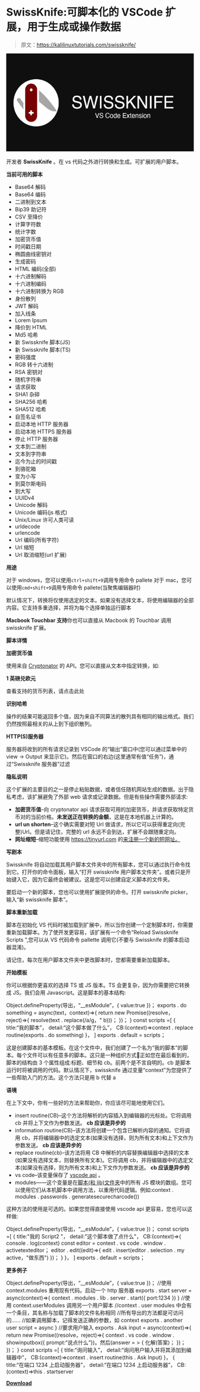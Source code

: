 # SwissKnife:可脚本化的 VSCode 扩展，用于生成或操作数据

> 原文：<https://kalilinuxtutorials.com/swissknife/>

[![SwissKnife : Scriptable VSCode Extension To Generate Or Manipulate Data](img/c1568879881ce60097cb6ba256f7a0dd.png "SwissKnife : Scriptable VSCode Extension To Generate Or Manipulate Data")](https://1.bp.blogspot.com/-Y03TD6V9-4Y/YIMgQUCQsII/AAAAAAAAIzk/pjq-JUrF_RwkgUhWp5q3XH5N1loCVI_hwCLcBGAsYHQ/s728/swissknife%25281%2529.png)

开发者 **SwissKnife** 。在 vs 代码之外进行转换和生成。可扩展的用户脚本。

**当前可用的脚本**

*   Base64 解码
*   Base64 编码
*   二进制到文本
*   Bip39 助记符
*   CSV 至降价
*   计算字符数
*   统计字数
*   加密货币值
*   时间戳日期
*   椭圆曲线密钥对
*   生成密码
*   HTML 编码(全部)
*   十六进制解码
*   十六进制编码
*   十六进制转换为 RGB
*   身份散列
*   JWT 解码
*   加入线条
*   Lorem Ipsum
*   降价到 HTML
*   Md5 哈希
*   新 Swissknife 脚本(JS)
*   新 Swissknife 脚本(TS)
*   密码强度
*   RGB 转十六进制
*   RSA 密钥对
*   随机字符串
*   请求获取
*   SHA1 杂碎
*   SHA256 哈希
*   SHA512 哈希
*   自签名证书
*   启动本地 HTTP 服务器
*   启动本地 HTTPS 服务器
*   停止 HTTP 服务器
*   文本到二进制
*   文本到字符串
*   迄今为止的时间戳
*   到骆驼箱
*   变为小写
*   到莫尔斯电码
*   到大写
*   UUIDv4
*   Unicode 解码
*   Unicode 编码(js 格式)
*   Unix/Linux 许可人类可读
*   urldecode
*   urlencode
*   Url 编码(所有字符)
*   Url 缩短
*   Url 取消缩短(url 扩展)

**用途**

对于 windows，您可以使用`ctrl+shift+9`调用专用命令 pallete 对于 mac，您可以使用`cmd+shift+9`调用专用命令 pallete(当聚焦编辑器时)

默认情况下，转换将仅使用选定的文本。如果没有选择文本，将使用编辑器的全部内容。它支持多重选择，并将为每个选择单独运行脚本

**Macbook Touchbar 支持**你也可以直接从 Macbook 的 Touchbar 调用 swissknife 扩展。

**脚本详情**

**加密货币值**

使用来自 [Cryptonator](https://github.com/luisfontes19/vscode-swissknife/blob/master/cryptonator.com) 的 API。您可以直接从文本中指定转换，如:

**1 英磅兑欧元**

查看支持的货币列表，请点击此处

**识别哈希**

操作的结果可能返回多个值，因为来自不同算法的散列具有相同的输出格式。我们仍然按照最相关的从上到下组织散列。

**HTTP(S)服务器**

服务器将收到的所有请求记录到 VSCode 的“输出”窗口中(您可以通过菜单中的 view -> Output 来显示它)。然后在窗口的右边(这里通常有值“任务”)，通过“Swissknife 服务器”过滤

**隐私说明**

这个扩展的主要目的之一是停止粘贴数据，或者信任随机网站生成的数据。出于隐私考虑，该扩展避免了外部 web 请求或记录数据。但是有些操作需要外部请求:

*   **加密货币值**–向 cryptonator api 请求获取可用的加密货币，并请求获取特定货币对的当前价格。**未发送正在转换的金额**，这是在本地机器上计算的。
*   **url un shorten**–这个确实需要对短 Url 做请求，所以它可以获得重定向(完整)Url。但是请记住，完整的 url 永远不会到达，扩展不会跟随重定向。
*   **网址缩短**–缩短功能使用 https://tinyurl.com 的[来注册一个新的短网址。](https://tinyurl.com)

**写剧本**

Swissknife 将自动加载其用户脚本文件夹中的所有脚本，您可以通过执行命令找到它。打开你的命令面板，输入“打开 swissknife 用户脚本文件夹”。或者只是开始键入它，因为它最终会被建议。这是您可以创建自定义脚本的文件夹。

要启动一个新的脚本，您也可以使用扩展提供的命令。打开 swissknife picker，输入“新 swissknife 脚本”。

**脚本重新加载**

脚本在初始化 VS 代码时被加载到扩展中，所以当你创建一个定制脚本时，你需要重新加载脚本。为了使开发更容易，该扩展有一个命令“Reload Swissknife Scripts ”,您可以从 VS 代码命令 pallette 调用它(不要与 Swissknife 的脚本启动器混淆)。

请记住，每次在用户脚本文件夹中更改脚本时，您都需要重新加载脚本。

**开始模板**

你可以根据你更喜欢的选择 TS 或 JS 版本。TS 会更复杂，因为你需要把它转换成 JS。我们会用 Javascript。这是脚本的基本结构:

Object.defineProperty(导出，“__esModule”，{ value:true })；
exports . do something = async(text，context)=>{
return new Promise((resolve，reject)=>{
resolve(text . replace(/a/g，" b)))；
})；
}
const scripts =[
{
title:“我的脚本”，
detail:“这个脚本做了什么”，
CB:(context)=>context . replace routine(exports . do something)
}，
]
exports . default = scripts；

这是创建脚本的基本模板。在这个文件中，我们创建了一个名为“我的脚本”的脚本。每个文件可以有任意多的脚本。这只是一种组织方式🙂正如您在最后看到的，脚本的结构由 3 个属性组成:标题、细节和 cb。前两个是不言自明的。cb 是脚本运行时将被调用的代码。默认情况下，swissknife 通过变量“context”为您提供了一些帮助入门的方法。这个方法只是用 b 代替 a

**语境**

在上下文中，你有一些好的方法来帮助你，你应该尽可能地使用它们。

*   insert routine(CB)–这个方法将解析的内容插入到编辑器的光标处。它将调用 cb 并将上下文作为参数发送。 **cb 应该是异步的**
*   information routine(CB)–该方法将创建一个包含已解析内容的通知。它将调用 cb，并将编辑器中的选定文本(如果没有选择，则为所有文本)和上下文作为参数发送。 **cb 应该是异步的**
*   replace routine(cb)–该方法将用 CB 中解析的内容替换编辑器中选择的文本(如果没有选择文本，则替换所有文本)。它将调用 cb，并将编辑器中的选定文本(如果没有选择，则为所有文本)和上下文作为参数发送。 **cb 应该是异步的**
*   vs code–该变量保存了 [vscode api](https://code.visualstudio.com/api) 。
*   modules——这个变量是在[脚本(和 lib)文件夹](https://github.com/luisfontes19/vscode-swissknife/tree/master/src/scripts)中的所有 JS 模块的数组。您可以使用它们从本机脚本中调用方法，以重用代码逻辑。例如:context . modules . passwords . generatesecurecharcode())

这种方法的使用是可选的。如果您觉得直接使用 vscode api 更容易，您也可以这样做:

Object.defineProperty(导出，“__esModule”，{ value:true })；
const scripts =[
{
title:"我的 Script2 "，
detail:"这个脚本做了点什么"，
CB:(context)=>{
console . log(context)
const editor = context . vs code . window . activetexteditor；
editor . edit((edit)=>{
edit . insert(editor . selection . my active，"做东西")
})；
}
}，
]
exports . default = scripts；

**更多例子**

Object.defineProperty(导出，“__esModule”，{ value:true })；
//使用 context.modules 重用现有代码。启动一个 http 服务器
exports . start server = async(context)=>{
context . modules . lib . server . start({ port:1234 })
}
//使用 context.userModules 调用另一个用户脚本
//context . user modules 中会有一个条目，其名称与加载了脚本的文件名称相同
//所有导出的方法都是可访问的……
//如果调用脚本，记得发送正确的参数，如 context
exports . another user script = async
}
//要求用户输入
exports . Ask input = async(context)=>{
return new Promise((resolve，reject)=>{
context . vs code . window . showinputbox({ prompt:“说点什么”})。然后(answer = > {
化解(答案)；
})；
})；
}
const scripts =[
{
title:“询问输入”，
detail:“询问用户输入并将其添加到编辑器中”，
CB:(context)=>context . insert routine(this . Ask Input)
}，
{
title:“在端口 1234 上启动服务器”，
detail:“在端口 1234 上启动服务器”，
CB:(context)=>this . startserver

[**Download**](https://github.com/luisfontes19/vscode-swissknife/)